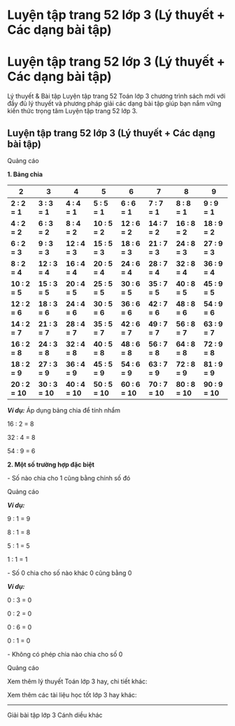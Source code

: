 # Luyện tập trang 52 lớp 3 (Lý thuyết + Các dạng bài tập)

# Luyện tập trang 52 lớp 3 (Lý thuyết + Các dạng bài tập)

Lý thuyết & Bài tập Luyện tập trang 52 Toán lớp 3 chương trình sách mới với đầy đủ lý thuyết và phương pháp giải các dạng bài tập giúp bạn nắm vững kiến thức trọng tâm Luyện tập trang 52 lớp 3.

## Luyện tập trang 52 lớp 3 (Lý thuyết + Các dạng bài tập)

Quảng cáo

**1\. Bảng chia**

**2** |  **3** |  **4** |  **5** |  **6** |  **7** |  **8** |  **9**  
---|---|---|---|---|---|---|---  
**2 : 2 = 1** |  **3 : 3 = 1** |  **4 : 4 = 1** |  **5 : 5 = 1** |  **6 : 6 = 1** |  **7 : 7 = 1** |  **8 : 8 = 1** |  **9 : 9 = 1**  
**4 : 2 = 2** |  **6 : 3 = 2** |  **8 : 4 = 2** |  **10 : 5 = 2** |  **12 : 6 = 2** |  **14 : 7 = 2** |  **16 : 8 = 2** |  **18 : 9 = 2**  
**6 : 2 = 3** |  **9 : 3 = 3** |  **12 : 4 = 3** |  **15 : 5 = 3** |  **18 : 6 = 3** |  **21 : 7 = 3** |  **24 : 8 = 3** |  **27 : 9 = 3**  
**8 : 2 = 4** |  **12 : 3 = 4** |  **16 : 4 = 4** |  **20 : 5 = 4** |  **24 : 6 = 4** |  **28 : 7 = 4** |  **32 : 8 = 4** |  **36 : 9 = 4**  
**10 : 2 = 5** |  **15 : 3 = 5** |  **20 : 4 = 5** |  **25 : 5 = 5** |  **30 : 6 = 5** |  **35 : 7 = 5** |  **40 : 8 = 5** |  **45 : 9 = 5**  
**12 : 2 = 6** |  **18 : 3 = 6** |  **24 : 4 = 6** |  **30 : 5 = 6** |  **36 : 6 = 6** |  **42 : 7 = 6** |  **48 : 8 = 6** |  **54 : 9 = 6**  
**14 : 2 = 7** |  **21 : 3 = 7** |  **28 : 4 = 7** |  **35 : 5 = 7** |  **42 : 6 = 7** |  **49 : 7 = 7** |  **56 : 8 = 7** |  **63 : 9 = 7**  
**16 : 2 = 8** |  **24 : 3 = 8** |  **32 : 4 = 8** |  **40 : 5 = 8** |  **48 : 6 = 8** |  **56 : 7 = 8** |  **64 : 8 = 8** |  **72 : 9 = 8**  
**18 : 2 = 9** |  **27 : 3 = 9** |  **36 : 4 = 9** |  **45 : 5 = 9** |  **54 : 6 = 9** |  **63 : 7 = 9** |  **72 : 8 = 9** |  **81 : 9 = 9**  
**20 : 2 = 10** |  **30 : 3 = 10** |  **40 : 4 = 10** |  **50 : 5 = 10** |  **60 : 6 = 10** |  **70 : 7 = 10** |  **80 : 8 = 10** |  **90 : 9 = 10**  
  
**_Ví dụ:_** Áp dụng bảng chia để tính nhẩm

16 : 2 = 8

32 : 4 = 8

54 : 9 = 6

**2\. Một số trường hợp đặc biệt**

\- Số nào chia cho 1 cũng bằng chính số đó

Quảng cáo

**_Ví dụ:_**

9 : 1 = 9

8 : 1 = 8

5 : 1 = 5

1 : 1 = 1

\- Số 0 chia cho số nào khác 0 cũng bằng 0

**_Ví dụ:_**

0 : 3 = 0

0 : 2 = 0

0 : 6 = 0

0 : 1 = 0

\- Không có phép chia nào chia cho số 0 

Quảng cáo

Xem thêm lý thuyết Toán lớp 3 hay, chi tiết khác:

Xem thêm các tài liệu học tốt lớp 3 hay khác:

* * *

Giải bài tập lớp 3 Cánh diều khác
